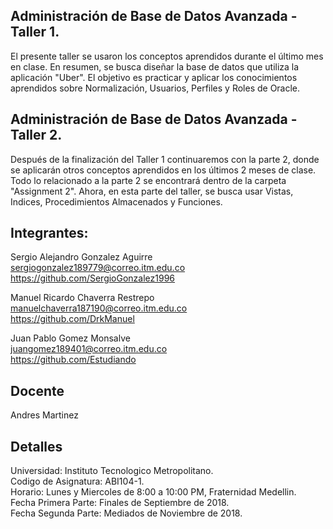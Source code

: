 ## Administración de Base de Datos Avanzada - Taller 1.

El presente taller se usaron los conceptos aprendidos durante el último mes en clase.
En resumen, se busca diseñar la base de datos que utiliza la aplicación "Uber".
El objetivo es practicar y aplicar los conocimientos aprendidos sobre Normalización, Usuarios, Perfiles y Roles de Oracle.

## Administración de Base de Datos Avanzada - Taller 2.

Después de la finalización del Taller 1 continuaremos con la parte 2, donde se aplicarán otros conceptos aprendidos en los últimos 2 meses de clase. Todo lo relacionado a la parte 2 se encontrará dentro de la carpeta "Assignment 2".
Ahora, en esta parte del taller, se busca usar Vistas, Indices, Procedimientos Almacenados y Funciones.

## Integrantes:

Sergio Alejandro Gonzalez Aguirre  
sergiogonzalez189779@correo.itm.edu.co  
https://github.com/SergioGonzalez1996  

Manuel Ricardo Chaverra Restrepo  
manuelchaverra187190@correo.itm.edu.co  
https://github.com/DrkManuel  

Juan Pablo Gomez Monsalve  
juangomez189401@correo.itm.edu.co  
https://github.com/Estudiando  

## Docente

Andres Martinez

## Detalles

Universidad: Instituto Tecnologico Metropolitano.  
Codigo de Asignatura: ABI104-1.  
Horario: Lunes y Miercoles de 8:00 a 10:00 PM, Fraternidad Medellin.  
Fecha Primera Parte: Finales de Septiembre de 2018.  
Fecha Segunda Parte: Mediados de Noviembre de 2018.  
